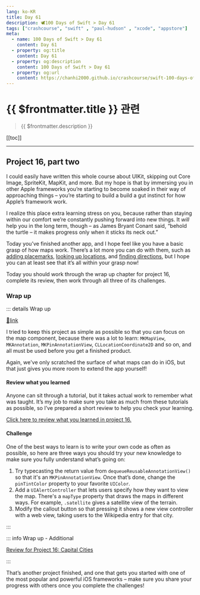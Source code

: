 ```yaml
---
lang: ko-KR
title: Day 61
description: 🕊️100 Days of Swift > Day 61
tags: ["crashcourse", "swift" , "paul-hudson" , "xcode", "appstore"]
meta:
  - name: 100 Days of Swift > Day 61
    content: Day 61
  - property: og:title
    content: Day 61
  - property: og:description
    content: 100 Days of Swift > Day 61
  - property: og:url
    content: https://chanhi2000.github.io/crashcourse/swift-100-days-of-swift/61.html
---
```


# {{ $frontmatter.title }} 관련

> {{ $frontmatter.description }}

[[toc]]

---

## Project 16, part two

I could easily have written this whole course about UIKit, skipping out Core Image, SpriteKit, MapKit, and more. But my hope is that by immersing you in other Apple frameworks you’re starting to become soaked in their way of approaching things – you’re starting to build a build a gut instinct for how Apple’s framework work.

I realize this place extra learning stress on you, because rather than staying within our comfort we’re constantly pushing forward into new things. It _will_ help you in the long term, though – as James Bryant Conant said, “behold the turtle – it makes progress only when it sticks its neck out.”

Today you’ve finished another app, and I hope feel like you have a basic grasp of how maps work. There’s a lot more you can do with them, such as [adding placemarks](https://www.hackingwithswift.com/example-code/location/adding-places-to-mkmapview-using-mkplacemark), [looking up locations](https://www.hackingwithswift.com/example-code/location/how-to-look-up-a-location-with-mklocalsearchrequest), and [finding directions](https://www.hackingwithswift.com/example-code/location/how-to-find-directions-using-mkmapview-and-mkdirectionsrequest), but I hope you can at least see that it’s all within your grasp now!

Today you should work through the wrap up chapter for project 16, complete its review, then work through all three of its challenges.

### Wrap up

::: details Wrap up

[📎link](https://www.hackingwithswift.com/read/16/4/wrap-up)

<YouTube id="P-2RCqOhNmc" />

I tried to keep this project as simple as possible so that you can focus on the map component, because there was a lot to learn: `MKMapView`, `MKAnnotation`, `MKPinAnnotationView`, `CLLocationCoordinate2D` and so on, and all must be used before you get a finished product.

Again, we've only scratched the surface of what maps can do in iOS, but that just gives you more room to extend the app yourself!

#### Review what you learned

Anyone can sit through a tutorial, but it takes actual work to remember what was taught. It’s my job to make sure you take as much from these tutorials as possible, so I’ve prepared a short review to help you check your learning.

[Click here to review what you learned in project 16.][project-16-capital-cities]

#### Challenge

One of the best ways to learn is to write your own code as often as possible, so here are three ways you should try your new knowledge to make sure you fully understand what’s going on:

1. Try typecasting the return value from `dequeueReusableAnnotationView()` so that it's an `MKPinAnnotationView`. Once that’s done, change the `pinTintColor` property to your favorite `UIColor`.
2. Add a `UIAlertController` that lets users specify how they want to view the map. There's a `mapType` property that draws the maps in different ways. For example, `.satellite` gives a satellite view of the terrain.
3. Modify the callout button so that pressing it shows a new view controller with a web view, taking users to the Wikipedia entry for that city.

:::

::: info Wrap up - Additional

[Review for Project 16: Capital Cities][project-16-capital-cities]

:::

That’s another project finished, and one that gets you started with one of the most popular and powerful iOS frameworks – make sure you share your progress with others once you complete the challenges!

[project-16-capital-cities]: https://www.hackingwithswift.com/review/hws/project-16-capital-cities